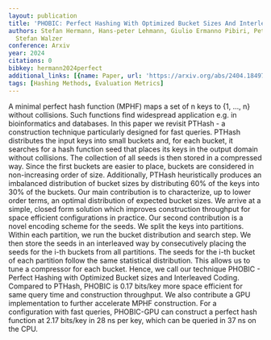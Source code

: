```yaml
---
layout: publication
title: 'PHOBIC: Perfect Hashing With Optimized Bucket Sizes And Interleaved Coding'
authors: Stefan Hermann, Hans-peter Lehmann, Giulio Ermanno Pibiri, Peter Sanders,
  Stefan Walzer
conference: Arxiv
year: 2024
citations: 0
bibkey: hermann2024perfect
additional_links: [{name: Paper, url: 'https://arxiv.org/abs/2404.18497'}]
tags: [Hashing Methods, Evaluation Metrics]
---
```

A minimal perfect hash function (MPHF) maps a set of n keys to \{1, ..., n\}
without collisions. Such functions find widespread application e.g. in
bioinformatics and databases. In this paper we revisit PTHash - a construction
technique particularly designed for fast queries. PTHash distributes the input
keys into small buckets and, for each bucket, it searches for a hash function
seed that places its keys in the output domain without collisions. The
collection of all seeds is then stored in a compressed way. Since the first
buckets are easier to place, buckets are considered in non-increasing order of
size. Additionally, PTHash heuristically produces an imbalanced distribution of
bucket sizes by distributing 60% of the keys into 30% of the buckets. Our main
contribution is to characterize, up to lower order terms, an optimal
distribution of expected bucket sizes. We arrive at a simple, closed form
solution which improves construction throughput for space efficient
configurations in practice. Our second contribution is a novel encoding scheme
for the seeds. We split the keys into partitions. Within each partition, we run
the bucket distribution and search step. We then store the seeds in an
interleaved way by consecutively placing the seeds for the i-th buckets from
all partitions. The seeds for the i-th bucket of each partition follow the same
statistical distribution. This allows us to tune a compressor for each bucket.
Hence, we call our technique PHOBIC - Perfect Hashing with Optimized Bucket
sizes and Interleaved Coding. Compared to PTHash, PHOBIC is 0.17 bits/key more
space efficient for same query time and construction throughput. We also
contribute a GPU implementation to further accelerate MPHF construction. For a
configuration with fast queries, PHOBIC-GPU can construct a perfect hash
function at 2.17 bits/key in 28 ns per key, which can be queried in 37 ns on
the CPU.